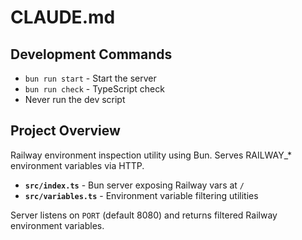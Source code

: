 # CLAUDE.md

## Development Commands

- `bun run start` - Start the server
- `bun run check` - TypeScript check
- Never run the dev script

## Project Overview

Railway environment inspection utility using Bun. Serves RAILWAY_* environment variables via HTTP.

- **`src/index.ts`** - Bun server exposing Railway vars at `/`
- **`src/variables.ts`** - Environment variable filtering utilities

Server listens on `PORT` (default 8080) and returns filtered Railway environment variables.
